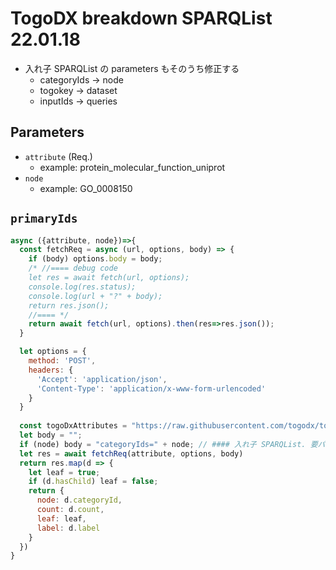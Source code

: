 # TogoDX breakdown SPARQList 22.01.18

- 入れ子 SPARQList の parameters もそのうち修正する
  - categoryIds -> node
  - togokey -> dataset
  - inputIds -> queries
 
## Parameters

* `attribute` (Req.)
  * example: protein_molecular_function_uniprot
* `node`
  * example: GO_0008150

## `primaryIds`
```javascript
async ({attribute, node})=>{
  const fetchReq = async (url, options, body) => {
    if (body) options.body = body;
    /* //==== debug code
    let res = await fetch(url, options);
    console.log(res.status);
    console.log(url + "?" + body);
    return res.json();
    //==== */
    return await fetch(url, options).then(res=>res.json());
  }

  let options = {
    method: 'POST',
    headers: {
      'Accept': 'application/json',
      'Content-Type': 'application/x-www-form-urlencoded'
    }
  }
  
  const togoDxAttributes = "https://raw.githubusercontent.com/togodx/togodx-config-human/develop/config/attributes.json";
  let body = "";
  if (node) body = "categoryIds=" + node; // #### 入れ子 SPARQList. 要パラメータ名の整理
  let res = await fetchReq(attribute, options, body)
  return res.map(d => {
    let leaf = true;
    if (d.hasChild) leaf = false;
    return {
      node: d.categoryId,
      count: d.count,
      leaf: leaf,
      label: d.label
    }
  })                                            
}
```